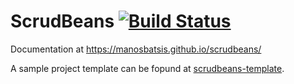 # ScrudBeans [![Build Status](https://travis-ci.org/manosbatsis/scrudbeans.svg?branch=master)](https://travis-ci.org/manosbatsis/scrudbeans)

Documentation at https://manosbatsis.github.io/scrudbeans/

A sample project template can be fopund at [scrudbeans-template](https://github.com/manosbatsis/scrudbeans-template).